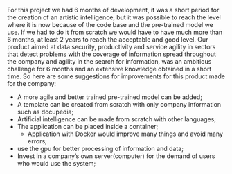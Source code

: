 For this project we had 6 months of development, it was a short period for the creation of an artistic intelligence, but it was possible to reach the level where it is now because of the code base and the pre-trained model we use. If we had to do it from scratch we would have to have much more than 6 months, at least 2 years to reach the acceptable and good level.
Our product aimed at data security, productivity and service agility in sectors that detect problems with the coverage of information spread throughout the company and agility in the search for information, was an ambitious challenge for 6 months and an extensive knowledge obtained in a short time.
So here are some suggestions for improvements for this product made for the company:

- A more agile and better trained pre-trained model can be added;
- A template can be created from scratch with only company information such as docupedia;
- Artificial intelligence can be made from scratch with other languages;
- The application can be placed inside a container;
    - Application with Docker would improve many things and avoid many errors;
- use the gpu for better processing of information and data;
- Invest in a company’s own server(computer) for the demand of users who would use the system;
